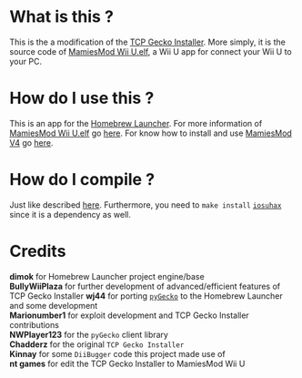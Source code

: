 # What is this ?
This is the a modification of the [TCP Gecko Installer](https://github.com/BullyWiiPlaza/tcpgecko). More simply, it is the source code of [MamiesMod Wii U.elf](http://nt-games-site.000webhostapp.com/other-1/mamiesmod-wii-u-app.html), a Wii U app for connect your Wii U to your PC.

# How do I use this ?
This is an app for the [Homebrew Launcher](https://github.com/dimok789/homebrew_launcher). For more information of [MamiesMod Wii U.elf](http://nt-games-site.000webhostapp.com/other-1/mamiesmod-wii-u-app.html) go [here](http://nt-games-site.000webhostapp.com/other-1/mamiesmod-wii-u-app.html). For know how to install and use [MamiesMod V4](https://youtu.be/BZxRxmEmlrw) go [here](https://www.youtube.com/c/ntgamesytb/).

# How do I compile ? 
Just like described [here](https://github.com/dimok789/homebrew_launcher/blob/master/README.md#building-the-homebrew-launcher). Furthermore, you need to `make install` [`iosuhax`](https://github.com/dimok789/libiosuhax) since it is a dependency as well.

# Credits
**dimok** for Homebrew Launcher project engine/base  
**BullyWiiPlaza** for further development of advanced/efficient features of TCP Gecko Installer 
**wj44** for porting [`pyGecko`](https://github.com/wiiudev/pyGecko) to the Homebrew Launcher and some development  
**Marionumber1** for exploit development and TCP Gecko Installer contributions  
**NWPlayer123** for the `pyGecko` client library  
**Chadderz** for the original `TCP Gecko Installer`  
**Kinnay** for some `DiiBugger` code this project made use of  
**nt games** for edit the TCP Gecko Installer to MamiesMod Wii U
